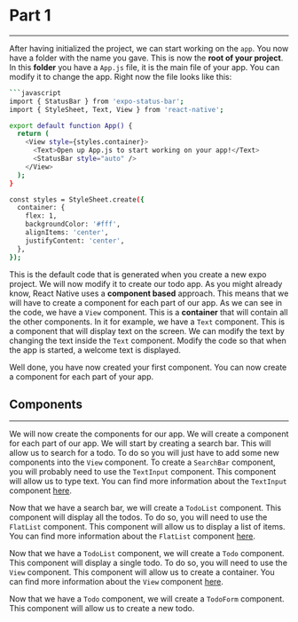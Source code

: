 # Part 1

---

After having initialized the project, we can start working on the `app`. You now have a folder with the name you gave.
This is now the **root of your project**. In this **folder** you have a `App.js` file, it is the main file of your app. You can modify it to change the app.
Right now the file looks like this:
```bash
```javascript
import { StatusBar } from 'expo-status-bar';
import { StyleSheet, Text, View } from 'react-native';

export default function App() {
  return (
    <View style={styles.container}>
      <Text>Open up App.js to start working on your app!</Text>
      <StatusBar style="auto" />
    </View>
  );
}

const styles = StyleSheet.create({
  container: {
    flex: 1,
    backgroundColor: '#fff',
    alignItems: 'center',
    justifyContent: 'center',
  },
});
```

This is the default code that is generated when you create a new expo project. We will now modify it to create our todo app.
As you might already know, React Native uses a **component based** approach. This means that we will have to create a component for each part of our app.
As we can see in the code, we have a `View` component. This is a **container** that will contain all the other components.
In it for example, we have a `Text` component. This is a component that will display text on the screen. We can modify the text by changing the text inside the `Text` component.
Modify the code so that when the app is started, a welcome text is displayed.

Well done, you have now created your first component. You can now create a component for each part of your app.

## **Components**

---

We will now create the components for our app. We will create a component for each part of our app.
We will start by creating a search bar. This will allow us to search for a todo.
To do so you will just have to add some new components into the `View` component.
To create a `SearchBar` component, you will probably need to use the `TextInput` component. This component will allow us to type text.
You can find more information about the `TextInput` component [here](https://reactnative.dev/docs/textinput).

Now that we have a search bar, we will create a `TodoList` component. This component will display all the todos.
To do so, you will need to use the `FlatList` component. This component will allow us to display a list of items.
You can find more information about the `FlatList` component [here](https://reactnative.dev/docs/flatlist).

Now that we have a `TodoList` component, we will create a `Todo` component. This component will display a single todo.
To do so, you will need to use the `View` component. This component will allow us to create a container.
You can find more information about the `View` component [here](https://reactnative.dev/docs/view).

Now that we have a `Todo` component, we will create a `TodoForm` component. This component will allow us to create a new todo.

